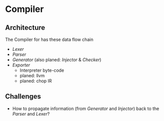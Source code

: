 # Compiler

## Architecture

The Compiler for has these data flow chain

* *Lexer*
* *Parser*
* *Generator* (also planed: *Injector* & *Checker*)
* *Exporter*
  * Interpreter byte-code
  * planed: llvm
  * planed: chop IR

## Challenges

* How to propagate information (from *Generator* and *Injector*) back to the *Parser* and *Lexer*?


